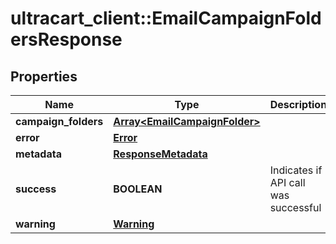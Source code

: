 # ultracart_client::EmailCampaignFoldersResponse

## Properties
Name | Type | Description | Notes
------------ | ------------- | ------------- | -------------
**campaign_folders** | [**Array&lt;EmailCampaignFolder&gt;**](EmailCampaignFolder.md) |  | [optional] 
**error** | [**Error**](Error.md) |  | [optional] 
**metadata** | [**ResponseMetadata**](ResponseMetadata.md) |  | [optional] 
**success** | **BOOLEAN** | Indicates if API call was successful | [optional] 
**warning** | [**Warning**](Warning.md) |  | [optional] 


